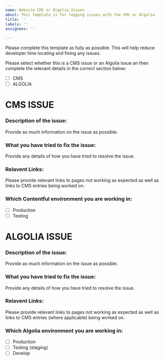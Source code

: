 ```yaml
---
name: Website CMS or Algolia Issues
about: This template is for logging issues with the CMS or Algolia
title: ''
labels: ''
assignees: ''

---
```


Please complete this template as fully as possible. This will help reduce developer time locating and fixing any issues.

Please select whether this is a CMS issue or an Algolia issue an then complete the relevant details in the correct section below:

- [ ] CMS
- [ ] ALGOLIA

# CMS ISSUE

### Description of the issue:

Provide as much information on the issue as possible.


### What you have tried to fix the issue:

Provide any details of how you have tried to resolve the issue.


### Relavent Links:

Please provide relevant links to pages not working as expected as well as links to CMS entries being worked on.


### Which Contentful environment you are working in:

- [ ] Production
- [ ] Testing

# ALGOLIA ISSUE

### Description of the issue:

Provide as much information on the issue as possible.


### What you have tried to fix the issue:

Provide any details of how you have tried to resolve the issue.


### Relavent Links:

Please provide relevant links to pages not working as expected as well as links to CMS entries (where applicable) being worked on.


### Which Algolia environment you are working in:

- [ ] Production
- [ ] Testing (staging)
- [ ] Develop
